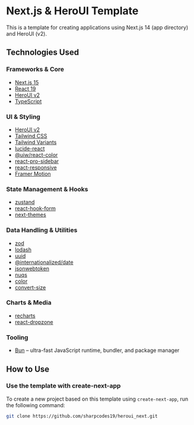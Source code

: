 # Next.js & HeroUI Template

This is a template for creating applications using Next.js 14 (app directory) and HeroUI (v2).

## Technologies Used

### Frameworks & Core

- [Next.js 15](https://nextjs.org/docs/getting-started)
- [React 19](https://react.dev/)
- [HeroUI v2](https://heroui.com/)
- [TypeScript](https://www.typescriptlang.org/)

### UI & Styling

- [HeroUI v2](https://heroui.com/)
- [Tailwind CSS](https://tailwindcss.com/)
- [Tailwind Variants](https://tailwind-variants.org)
- [lucide-react](https://lucide.dev/)
- [@uiw/react-color](https://github.com/uiwjs/react-color)
- [react-pro-sidebar](https://github.com/azouaoui-med/react-pro-sidebar)
- [react-responsive](https://github.com/contra/react-responsive)
- [Framer Motion](https://www.framer.com/motion/)

### State Management & Hooks

- [zustand](https://github.com/pmndrs/zustand)
- [react-hook-form](https://react-hook-form.com/)
- [next-themes](https://github.com/pacocoursey/next-themes)

### Data Handling & Utilities

- [zod](https://github.com/colinhacks/zod)
- [lodash](https://lodash.com/)
- [uuid](https://github.com/uuidjs/uuid)
- [@internationalized/date](https://react-spectrum.adobe.com/internationalized/date/)
- [jsonwebtoken](https://github.com/auth0/node-jsonwebtoken)
- [nuqs](https://github.com/47ng/nuqs)
- [color](https://github.com/Qix-/color)
- [convert-size](https://github.com/gagle/node-convert-size)

### Charts & Media

- [recharts](https://recharts.org/)
- [react-dropzone](https://react-dropzone.js.org/)

### Tooling

- [Bun](https://bun.sh/) – ultra-fast JavaScript runtime, bundler, and package manager

## How to Use

### Use the template with create-next-app

To create a new project based on this template using `create-next-app`, run the following command:

```bash
git clone https://github.com/sharpcodes19/heroui_next.git
```
